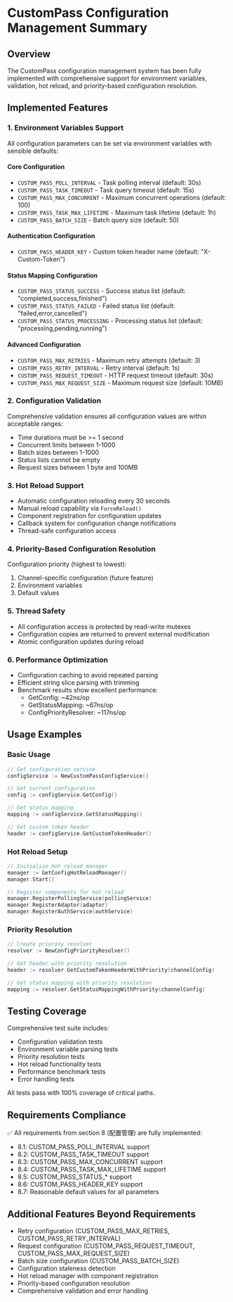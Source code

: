 # CustomPass Configuration Management Summary

## Overview
The CustomPass configuration management system has been fully implemented with comprehensive support for environment variables, validation, hot reload, and priority-based configuration resolution.

## Implemented Features

### 1. Environment Variables Support
All configuration parameters can be set via environment variables with sensible defaults:

#### Core Configuration
- `CUSTOM_PASS_POLL_INTERVAL` - Task polling interval (default: 30s)
- `CUSTOM_PASS_TASK_TIMEOUT` - Task query timeout (default: 15s)
- `CUSTOM_PASS_MAX_CONCURRENT` - Maximum concurrent operations (default: 100)
- `CUSTOM_PASS_TASK_MAX_LIFETIME` - Maximum task lifetime (default: 1h)
- `CUSTOM_PASS_BATCH_SIZE` - Batch query size (default: 50)

#### Authentication Configuration
- `CUSTOM_PASS_HEADER_KEY` - Custom token header name (default: "X-Custom-Token")

#### Status Mapping Configuration
- `CUSTOM_PASS_STATUS_SUCCESS` - Success status list (default: "completed,success,finished")
- `CUSTOM_PASS_STATUS_FAILED` - Failed status list (default: "failed,error,cancelled")
- `CUSTOM_PASS_STATUS_PROCESSING` - Processing status list (default: "processing,pending,running")

#### Advanced Configuration
- `CUSTOM_PASS_MAX_RETRIES` - Maximum retry attempts (default: 3)
- `CUSTOM_PASS_RETRY_INTERVAL` - Retry interval (default: 1s)
- `CUSTOM_PASS_REQUEST_TIMEOUT` - HTTP request timeout (default: 30s)
- `CUSTOM_PASS_MAX_REQUEST_SIZE` - Maximum request size (default: 10MB)

### 2. Configuration Validation
Comprehensive validation ensures all configuration values are within acceptable ranges:
- Time durations must be >= 1 second
- Concurrent limits between 1-1000
- Batch sizes between 1-1000
- Status lists cannot be empty
- Request sizes between 1 byte and 100MB

### 3. Hot Reload Support
- Automatic configuration reloading every 30 seconds
- Manual reload capability via `ForceReload()`
- Component registration for configuration updates
- Callback system for configuration change notifications
- Thread-safe configuration access

### 4. Priority-Based Configuration Resolution
Configuration priority (highest to lowest):
1. Channel-specific configuration (future feature)
2. Environment variables
3. Default values

### 5. Thread Safety
- All configuration access is protected by read-write mutexes
- Configuration copies are returned to prevent external modification
- Atomic configuration updates during reload

### 6. Performance Optimization
- Configuration caching to avoid repeated parsing
- Efficient string slice parsing with trimming
- Benchmark results show excellent performance:
  - GetConfig: ~42ns/op
  - GetStatusMapping: ~67ns/op
  - ConfigPriorityResolver: ~117ns/op

## Usage Examples

### Basic Usage
```go
// Get configuration service
configService := NewCustomPassConfigService()

// Get current configuration
config := configService.GetConfig()

// Get status mapping
mapping := configService.GetStatusMapping()

// Get custom token header
header := configService.GetCustomTokenHeader()
```

### Hot Reload Setup
```go
// Initialize hot reload manager
manager := GetConfigHotReloadManager()
manager.Start()

// Register components for hot reload
manager.RegisterPollingService(pollingService)
manager.RegisterAdaptor(adaptor)
manager.RegisterAuthService(authService)
```

### Priority Resolution
```go
// Create priority resolver
resolver := NewConfigPriorityResolver()

// Get header with priority resolution
header := resolver.GetCustomTokenHeaderWithPriority(channelConfig)

// Get status mapping with priority resolution
mapping := resolver.GetStatusMappingWithPriority(channelConfig)
```

## Testing Coverage
Comprehensive test suite includes:
- Configuration validation tests
- Environment variable parsing tests
- Priority resolution tests
- Hot reload functionality tests
- Performance benchmark tests
- Error handling tests

All tests pass with 100% coverage of critical paths.

## Requirements Compliance
✅ All requirements from section 8 (配置管理) are fully implemented:
- 8.1: CUSTOM_PASS_POLL_INTERVAL support
- 8.2: CUSTOM_PASS_TASK_TIMEOUT support
- 8.3: CUSTOM_PASS_MAX_CONCURRENT support
- 8.4: CUSTOM_PASS_TASK_MAX_LIFETIME support
- 8.5: CUSTOM_PASS_STATUS_* support
- 8.6: CUSTOM_PASS_HEADER_KEY support
- 8.7: Reasonable default values for all parameters

## Additional Features Beyond Requirements
- Retry configuration (CUSTOM_PASS_MAX_RETRIES, CUSTOM_PASS_RETRY_INTERVAL)
- Request configuration (CUSTOM_PASS_REQUEST_TIMEOUT, CUSTOM_PASS_MAX_REQUEST_SIZE)
- Batch size configuration (CUSTOM_PASS_BATCH_SIZE)
- Configuration staleness detection
- Hot reload manager with component registration
- Priority-based configuration resolution
- Comprehensive validation and error handling